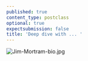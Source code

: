 ```yaml
---
published: true
content_type: postclass
optional: true
expectsubmission: false
title: 'Deep dive with ... '
---
```

![Jim-Mortram-bio.jpg]({{site.baseurl}}/course/content/media/Jim-Mortram-bio.jpg)
